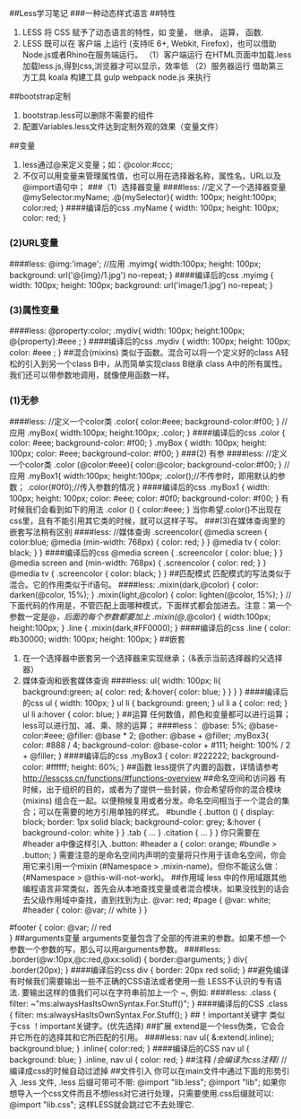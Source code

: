 ##Less学习笔记
###一种动态样式语言
##特性
1. LESS 将 CSS 赋予了动态语言的特性，如 变量， 继承， 运算， 函数. 
2. LESS 既可以在 客户端 上运行 (支持IE 6+, Webkit, Firefox)，也可以借助Node.js或者Rhino在服务端运行。
（1）客户端运行
在HTML页面中加载.less加载less.js,得到css,浏览器才可以显示，效率低
（2）服务器运行
借助第三方工具 koala
构建工具 gulp webpack
node.js 来执行

##bootstrap定制
1. bootstrap.less可以删除不需要的组件
2. 配置Variables.less文件达到定制外观的效果（变量文件）

##变量
1. less通过@来定义变量；如：@color:#ccc;
2. 不仅可以用变量来管理属性值，也可以用在选择器名称，属性名，URL以及@import语句中；
###（1）选择器变量
####less:
//定义了一个选择器变量
 @mySelector:myName;
   \.@{mySelector}{
   width: 100px;
   height:100px;
   color:red;
 }
####编译后的css
  .myName {
    width: 100px;
    height: 100px;
    color: red;
  }
### (2)URL变量
####less:
  @img:'image';
//应用
 .myimg{
      width:100px;
      height: 100px;
      background: url('@{img}/1.jpg') no-repeat;
 }
####编译后的css
  .myimg {
    width: 100px;
    height: 100px;
    background: url('image/1.jpg') no-repeat;
  }
### (3)属性变量
####less:
  @property:color;
  .mydiv{
    width: 100px;
    height:100px;
    @{property}:#eee ;
  }
####编译后的css
  .mydiv {
    width: 100px;
    height: 100px;
    color: #eee ;
  }
##混合(mixins)
   类似于函数。混合可以将一个定义好的class A轻松的引入到另一个class B中，从而简单实现class B继承 class A中的所有属性。我们还可以带参数地调用，就像使用函数一样。
### (1)无参
####less:
  //定义一个color类
  .color{
    color:#eee;
    background-color:#f00;
  }
  //应用
  .myBox{
    width:100px;
    height:100px;
    .color;
  }
####编译后的css
  .color {
    color: #eee;
    background-color: #f00;
  }
  .myBox {
    width: 100px;
    height: 100px;
    color: #eee;
    background-color: #f00;
  }
###(2) 有参
####less:
  //定义一个color类
  .color (@color:#eee){
    color:@color;
    background-color:#f00;
  }
  //应用
  .myBox1{
    width:100px;
    height:100px;
    .color();//不传参时，即用默认的参数；
    .color(#0f0);//传入参数的情况
  }
####编译后的css
  .myBox1 {
    width: 100px;
    height: 100px;
    color: #eee;
    color: #0f0;
    background-color: #f00;
  }
  有时候我们会看到如下的用法
  .color () {
      color:#eee;
  }
  当你希望.color()不出现在css里，且有不能引用其它类的时候，就可以这样子写。
###(3)在媒体查询里的嵌套写法稍有区别
####less:
  //媒体查询
  .screencolor{
    @media screen {
      color:blue;
      @media (min-width: 768px) {
        color: red;
      }
    }
    @media tv {
      color: black;
    }
  }
####编译后的css
  @media screen {
    .screencolor {
      color: blue;
    }
  }
  @media screen and (min-width: 768px) {
    .screencolor {
      color: red;
    }
  }
  @media tv {
    .screencolor {
      color: black;
    }
  }
##匹配模式
匹配模式的写法类似于混合。它的作用类似于if语句。
####less:
  .mixin(dark,@color) {
    color: darken(@color, 15%);
  }
  .mixin(light,@color) {
    color: lighten(@color, 15%);
  }
  //下面代码的作用是，不管匹配上面哪种模式，下面样式都会加进去。注意：第一个参数一定是@_，后面的每个参数都要加上
  .mixin(@_,@color) {
    width:100px;
    height:100px;
  }
  .line {
    .mixin(dark,#FF0000);
  }
####编译后的css
  .line {
    color: #b30000;
    width: 100px;
    height: 100px;
  }
##嵌套
1. 在一个选择器中嵌套另一个选择器来实现继承；（&表示当前选择器的父选择器）
2. 媒体查询和嵌套媒体查询
####less:
 ul{
   width: 100px;
   li{
     background:green;
     a{
       color: red;
       &:hover{
         color: blue;
       }
     }
   }
 }
####编译后的css
 ul {
   width: 100px;
 }
 ul li {
   background: green;
 }
 ul li a {
   color: red;
 }
 ul li a:hover {
   color: blue;
 }
##运算
任何数值，颜色和变量都可以进行运算；less可以进行加、减、乘、除的运算；
####less：
 @base: 5%;
 @base-color:#eee;
 @filler: @base * 2;
 @other: @base + @filler;
 .myBox3{
   color: #888 / 4;
   background-color: @base-color + #111;
   height: 100% / 2 + @filler;
 }
####编译后的css
 .myBox3 {
   color: #222222;
   background-color: #ffffff;
   height: 60%;
 }
##函数
less提供了内置的函数，详情请参考 http://lesscss.cn/functions/#functions-overview
##命名空间和访问器
有时候，出于组织的目的，或者为了提供一些封装，你会希望将你的混合模块(mixins) 组合在一起。以便稍候复用或者分发。命名空间相当于一个混合的集合；可以在需要的地方引用单独的样式。
 #bundle {
   .button () {
     display: block;
     border: 1px solid black;
     background-color: grey;
     &:hover { background-color: white }
   }
   .tab { ... }
   .citation { ... }
 }
 你只需要在 #header a中像这样引入 .button:
 #header a {
   color: orange;
   #bundle > .button;
 }
 需要注意的是命名空间内声明的变量将只作用于该命名空间，你会用它来引用一个mixin (#Namespace > .mixin-name)。但你不能这么做： (#Namespace > @this-will-not-work)。
##作用域
less 中的作用域跟其他编程语言非常类似，首先会从本地查找变量或者混合模块，如果没找到的话会去父级作用域中查找，直到找到为止.
 @var: red;
 #page {
   @var: white;
   #header {
     color: @var; // white
   }
 }
 
 #footer {
   color: @var; // red  
 }
##arguments变量
arguments变量包含了全部的传进来的参数。如果不想一个参数一个参数的写，那么可以用arguments参数。
####less:
 .border(@w:10px,@c:red,@xx:solid) {
     border:@arguments;
 }
 div{
     .border(20px);
 }
####编译后的css
 div {
   border: 20px red solid;
 }
##避免编译
有时候我们需要输出一些不正确的CSS语法或者使用一些 LESS不认识的专有语法.
要输出这样的值我们可以在字符串前加上一个 ~, 例如:
####less:
 .class {
   filter: ~"ms:alwaysHasItsOwnSyntax.For.Stuff()";
 }
####编译后的CSS
 .class {
   filter: ms:alwaysHasItsOwnSyntax.For.Stuff();
 } 
##！important关键字
  类似于css ！important关键字。(优先选择)
##扩展
extend是一个less伪类，它会合并它所在的选择其和它所匹配的引用。
####less:
 nav ul{
   &:extend(.inline);
   background:blue;
 }
 .inline{
   color:red;
 }
####编译后的CSS
 nav ul {
   background: blue;
 }
 .inline,
 nav ul {
   color: red;
 } 
##注释
/*会编译为css注释*/
//编译成css的时候自动过滤掉
##文件引入
你可以在main文件中通过下面的形势引入 .less 文件, .less 后缀可带可不带:
  @import "lib.less";
  @import "lib";
 如果你想导入一个css文件而且不想less对它进行处理，只需要使用.css后缀就可以:
  @import "lib.css";
 这样LESS就会跳过它不去处理它.
 

  
